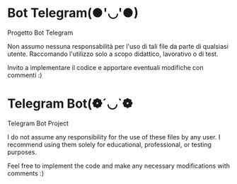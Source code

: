 # Bot Telegram(●'◡'●)
Progetto Bot Telegram

Non assumo nessuna responsabilità per l'uso di tali file da parte di qualsiasi utente.
Raccomando l'utilizzo solo a scopo didattico, lavorativo o di test.

Invito a implementare il codice e apportare eventuali modifiche con commenti :)

# Telegram Bot(❁´◡`❁
Telegram Bot Project

I do not assume any responsibility for the use of these files by any user.
I recommend using them solely for educational, professional, or testing purposes.

Feel free to implement the code and make any necessary modifications with comments :)
